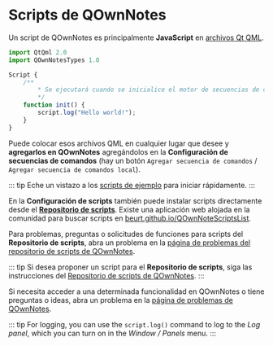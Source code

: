 # Scripts de QOwnNotes

Un script de QOwnNotes es principalmente **JavaScript** en [ archivos Qt QML](https://doc.qt.io/qt-5/qtqml-index.html).

```js
import QtQml 2.0
import QOwnNotesTypes 1.0

Script {
    /**
        * Se ejecutará cuando se inicialice el motor de secuencias de comandos.
        */
    function init() {
        script.log("Hello world!");
    }
}
```

Puede colocar esos archivos QML en cualquier lugar que desee y **agregarlos en QOwnNotes** agregándolos en la **Configuración de secuencias de comandos** (hay un botón `Agregar secuencia de comandos` / `Agregar secuencia de comandos local`).

::: tip
Eche un vistazo a los [scripts de ejemplo](https://github.com/pbek/QOwnNotes/blob/main/docs/scripting/examples) para iniciar rápidamente.
:::

En la **Configuración de scripts** también puede instalar scripts directamente desde el [**Repositorio de scripts**](https://github.com/qownnotes/scripts). Existe una aplicación web alojada en la comunidad para buscar scripts en [beurt.github.io/QOwnNoteScriptsList](https://beurt.github.io/QOwnNoteScriptsList/).

Para problemas, preguntas o solicitudes de funciones para scripts del **Repositorio de scripts**, abra un problema en la [página de problemas del repositorio de scripts de QOwnNotes](https://github.com/qownnotes/scripts/issues).

::: tip
Si desea proponer un script para el **Repositorio de scripts**, siga las instrucciones del [Repositorio de scripts de QOwnNotes](https://github.com/qownnotes/scripts).
:::

Si necesita acceder a una determinada funcionalidad en QOwnNotes o tiene preguntas o ideas, abra un problema en la [página de problemas de QOwnNotes](https://github.com/pbek/QOwnNotes/issues).

::: tip
For logging, you can use the `script.log()` command to log to the *Log panel*, which you can turn on in the *Window / Panels* menu.
:::
